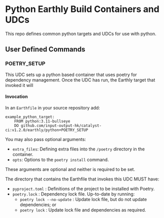 # Python Earthly Build Containers and UDCs

This repo defines common python targets and UDCs for use with python.

## User Defined Commands

### POETRY_SETUP

This UDC sets up a python based container that uses poetry for dependency management.
Once the UDC has run, the Earthly target that invoked it will

#### Invocation

In an `Earthfile` in your source repository add:

```Earthfile
example_python_target:
    FROM python:3.11-bullseye
    DO github.com/input-output-hk/catalyst-ci:v1.2.0/earthly/python+POETRY_SETUP
```

You may also pass optional arguments:

* `extra_files`: Defining extra files into the `/poetry` directory in the container.
* `opts`: Options to the `poetry install` command.

These arguments are optional and neither is required to be set.

The directory that contains the Earthfile that invokes this UDC MUST have:

* `pyproject.toml` : Definitions of the project to be installed with Poetry.
* `poetry.lock` : Dependency lock file.
  Up-to-date by running:
  * `poetry lock --no-update` : Update lock file, but do not update dependencies; or
  * `poetry lock` : Update lock file and dependencies as required.
